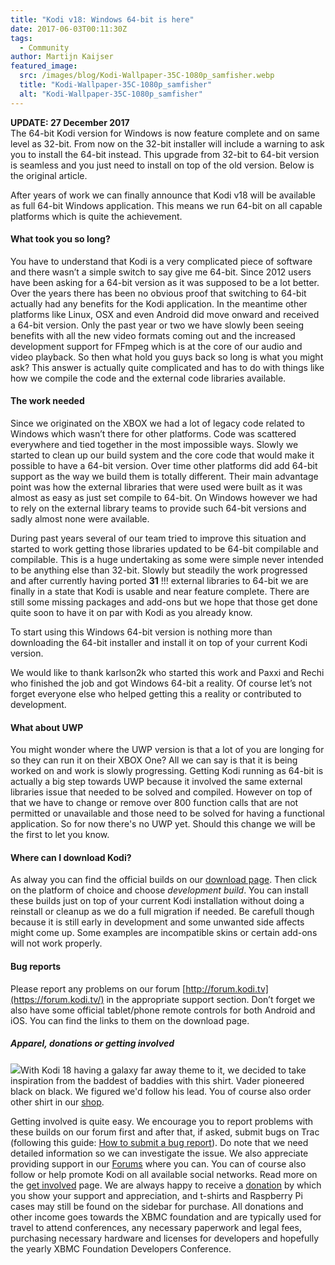 ```yaml
---
title: "Kodi v18: Windows 64-bit is here"
date: 2017-06-03T00:11:30Z
tags:
  - Community
author: Martijn Kaijser
featured_image:
  src: /images/blog/Kodi-Wallpaper-35C-1080p_samfisher.webp
  title: "Kodi-Wallpaper-35C-1080p_samfisher"
  alt: "Kodi-Wallpaper-35C-1080p_samfisher"
---
```


**UPDATE: 27 December 2017**  
 The 64-bit Kodi version for Windows is now feature complete and on same level as 32-bit. From now on the 32-bit installer will include a warning to ask you to install the 64-bit instead. This upgrade from 32-bit to 64-bit version is seamless and you just need to install on top of the old version. Below is the original article.

After years of work we can finally announce that Kodi v18 will be available as full 64-bit Windows application. This means we run 64-bit on all capable platforms which is quite the achievement.

#### What took you so long?

You have to understand that Kodi is a very complicated piece of software and there wasn’t a simple switch to say give me 64-bit. Since 2012 users have been asking for a 64-bit version as it was supposed to be a lot better. Over the years there has been no obvious proof that switching to 64-bit actually had any benefits for the Kodi application. In the meantime other platforms like Linux, OSX and even Android did move onward and received a 64-bit version. Only the past year or two we have slowly been seeing benefits with all the new video formats coming out and the increased development support for FFmpeg which is at the core of our audio and video playback. So then what hold you guys back so long is what you might ask? This answer is actually quite complicated and has to do with things like how we compile the code and the external code libraries available.

#### The work needed

Since we originated on the XBOX we had a lot of legacy code related to Windows which wasn’t there for other platforms. Code was scattered everywhere and tied together in the most impossible ways. Slowly we started to clean up our build system and the core code that would make it possible to have a 64-bit version. Over time other platforms did add 64-bit support as the way we build them is totally different. Their main advantage point was how the external libraries that were used were built as it was almost as easy as just set compile to 64-bit. On Windows however we had to rely on the external library teams to provide such 64-bit versions and sadly almost none were available.

During past years several of our team tried to improve this situation and started to work getting those libraries updated to be 64-bit compilable and compilable. This is a huge undertaking as some were simple never intended to be anything else than 32-bit. Slowly but steadily the work progressed and after currently having ported **31** !!! external libraries to 64-bit we are finally in a state that Kodi is usable and near feature complete. There are still some missing packages and add-ons but we hope that those get done quite soon to have it on par with Kodi as you already know.

To start using this Windows 64-bit version is nothing more than downloading the 64-bit installer and install it on top of your current Kodi version.

We would like to thank karlson2k who started this work and Paxxi and Rechi who finished the job and got Windows 64-bit a reality. Of course let’s not forget everyone else who helped getting this a reality or contributed to development.

#### What about UWP

You might wonder where the UWP version is that a lot of you are longing for so they can run it on their XBOX One? All we can say is that it is being worked on and work is slowly progressing. Getting Kodi running as 64-bit is actually a big step towards UWP because it involved the same external libraries issue that needed to be solved and compiled. However on top of that we have to change or remove over 800 function calls that are not permitted or unavailable and those need to be solved for having a functional application. So for now there's no UWP yet. Should this change we will be the first to let you know.

#### Where can I download Kodi?

As alway you can find the official builds on our [download page](https://kodi.tv/download). Then click on the platform of choice and choose _development build_. You can install these builds just on top of your current Kodi installation without doing a reinstall or cleanup as we do a full migration if needed. Be carefull though because it is still early in development and some unwanted side affects might come up. Some examples are incompatible skins or certain add-ons will not work properly.

#### Bug reports

Please report any problems on our forum [http://forum.kodi.tv](https://forum.kodi.tv/) in the appropriate support section. Don’t forget we also have some official tablet/phone remote controls for both Android and iOS. You can find the links to them on the download page.

##### Apparel, donations or getting involved

[![](/images/blog/kodi-black-on-black.webp)](https://teespring.com/stores/kodi-t-shirt-store)With Kodi 18 having a galaxy far away theme to it, we decided to take inspiration from the baddest of baddies with this shirt. Vader pioneered black on black. We figured we'd follow his lead. You of course also order other shirt in our [shop](https://kodi.tv/store).

Getting involved is quite easy. We encourage you to report problems with these builds on our forum first and after that, if asked, submit bugs on Trac (following this guide: [How to submit a bug report](https://kodi.wiki/view/HOW-TO:Submit_a_bug_report)). Do note that we need detailed information so we can investigate the issue. We also appreciate providing support in our [Forums](https://forum.kodi.tv/ "Kodi Forums") where you can. You can of course also follow or help promote Kodi on all available social networks. Read more on the [get involved](https://kodi.tv/get-involved) page. We are always happy to receive a [donation](https://kodi.tv/contribute/donate "Donate") by which you show your support and appreciation, and t-shirts and Raspberry Pi cases may still be found on the sidebar for purchase. All donations and other income goes towards the XBMC foundation and are typically used for travel to attend conferences, any necessary paperwork and legal fees, purchasing necessary hardware and licenses for developers and hopefully the yearly XBMC Foundation Developers Conference.
